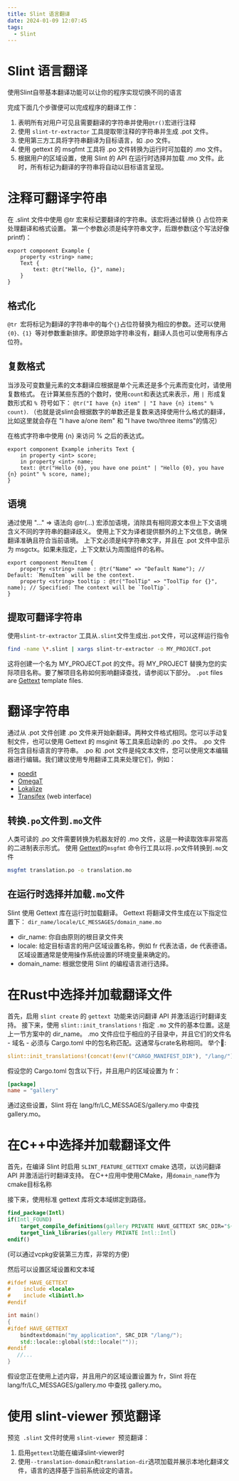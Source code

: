 ```yaml
---
title: Slint 语言翻译
date: 2024-01-09 12:07:45
tags:
  - Slint
---
```

# Slint 语言翻译
使用Slint自带基本翻译功能可以让你的程序实现切换不同的语言

完成下面几个步骤便可以完成程序的翻译工作：
  
1. 表明所有对用户可见且需要翻译的字符串并使用`@tr()`宏进行注释
2. 使用 `slint-tr-extractor` 工具提取带注释的字符串并生成 .pot 文件。  
3. 使用第三方工具将字符串翻译为目标语言，如 .po 文件。  
4. 使用 gettext 的 msgfmt 工具将 .po 文件转换为运行时可加载的 .mo 文件。  
5. 根据用户的区域设置，使用 Slint 的 API 在运行时选择并加载 .mo 文件。此时，所有标记为翻译的字符串将自动以目标语言呈现。

# 注释可翻译字符串
在 .slint 文件中使用 @tr 宏来标记要翻译的字符串。该宏将通过替换 {} 占位符来处理翻译和格式设置。
第一个参数必须是纯字符串文字，后跟参数(这个写法好像printf)：
```Slint
export component Example {
    property <string> name;
    Text {
        text: @tr("Hello, {}", name);
    }
}
```

## 格式化
`@tr `宏将标记为翻译的字符串中的每个` {} `占位符替换为相应的参数。还可以使用 `{0}、{1} `等对参数重新排序。即使原始字符串没有，翻译人员也可以使用有序占位符。

## 复数格式
当涉及可变数量元素的文本翻译应根据是单个元素还是多个元素而变化时，请使用复数格式。
在计算某些东西的个数时，使用`count`和表达式来表示，用 `| `形成复数形式和 `% `符号如下：
`@tr("I have {n} item" | "I have {n} items" % count)`.
（也就是说slint会根据数字的单数还是复数来选择使用什么格式的翻译，比如这里就会存在 "I have a/one item" 和 "I have two/three items"的情况）

在格式字符串中使用 {n} 来访问 % 之后的表达式。
```Slint
export component Example inherits Text {
    in property <int> score;
    in property <int> name;
    text: @tr("Hello {0}, you have one point" | "Hello {0}, you have {n} point" % score, name);
}
```

## 语境
通过使用 "..." => 语法向 @tr(...) 宏添加语境，消除具有相同源文本但上下文语境含义不同的字符串的翻译歧义。
使用上下文为译者提供额外的上下文信息，确保翻译准确且符合当前语境。
上下文必须是纯字符串文字，并且在 .pot 文件中显示为 msgctx。如果未指定，上下文默认为周围组件的名称。
```Slint
export component MenuItem {
    property <string> name : @tr("Name" => "Default Name"); // Default: `MenuItem` will be the context.
    property <string> tooltip : @tr("ToolTip" => "ToolTip for {}", name); // Specified: The context will be `ToolTip`.
}
```
## 提取可翻译字符串
使用`slint-tr-extractor` 工具从`.slint`文件生成出`.pot`文件，可以这样运行指令
```bash
find -name \*.slint | xargs slint-tr-extractor -o MY_PROJECT.pot
```
这将创建一个名为 MY_PROJECT.pot 的文件。将 MY_PROJECT 替换为您的实际项目名称。要了解项目名称如何影响翻译查找，请参阅以下部分。
`.pot` files are [Gettext](https://www.gnu.org/software/gettext/) template files.

# 翻译字符串
通过从 .pot 文件创建 .po 文件来开始新翻译。两种文件格式相同。您可以手动复制文件，也可以使用 Gettext 的 msginit 等工具来启动新的 .po 文件。
.po 文件将包含目标语言的字符串。
.po 和 .pot 文件是纯文本文件，您可以使用文本编辑器进行编辑。我们建议使用专用翻译工具来处理它们，例如：
- [poedit](https://poedit.net/)
- [OmegaT](https://omegat.org/)
- [Lokalize](https://userbase.kde.org/Lokalize)
- [Transifex](https://www.transifex.com/) (web interface)

## 转换`.po`文件到`.mo`文件
人类可读的 .po 文件需要转换为机器友好的 .mo 文件，这是一种读取效率非常高的二进制表示形式。
使用 [Gettext](https://www.gnu.org/software/gettext/)的`msgfmt` 命令行工具以将`.po`文件转换到`.mo`文件
```Bash
msgfmt translation.po -o translation.mo
```

## 在运行时选择并加载`.mo`文件
Slint 使用 Gettext 库在运行时加载翻译。 Gettext 将翻译文件生成在以下指定位置下：
`dir_name/locale/LC_MESSAGES/domain_name.mo`
- dir_name: 你自由原则的根目录文件夹
- locale: 给定目标语言的用户区域设置名称，例如 fr 代表法语，de 代表德语。区域设置通常是使用操作系统设置的环境变量来确定的。
- domain_name: 根据您使用 Slint 的编程语言进行选择。
# 在Rust中选择并加载翻译文件
首先，启用 `slint create` 的 `gettext `功能来访问翻译 API 并激活运行时翻译支持。
接下来，使用 `slint::init_translations！`指定 `.mo` 文件的基本位置。这是上一节方案中的 dir_name。 .mo 文件应位于相应的子目录中，并且它们的文件名 - 域名 - 必须与 Cargo.toml 中的包名称匹配。这通常与crate名称相同。
举个🌰:
```Rust
slint::init_translations!(concat!(env!("CARGO_MANIFEST_DIR"), "/lang/"));
```

假设您的 Cargo.toml 包含以下行，并且用户的区域设置为 fr：
```toml
[package]
name = "gallery"
```
通过这些设置，Slint 将在 lang/fr/LC_MESSAGES/gallery.mo 中查找 gallery.mo。

# 在C++中选择并加载翻译文件
首先，在编译 Slint 时启用 `SLINT_FEATURE_GETTEXT` cmake 选项，以访问翻译 API 并激活运行时翻译支持。
在C++应用中使用CMake，用`domain_name`作为cmake目标名称

接下来，使用标准 gettext 库将文本域绑定到路径。
```CMake
find_package(Intl)
if(Intl_FOUND)
    target_compile_definitions(gallery PRIVATE HAVE_GETTEXT SRC_DIR="${CMAKE_CURRENT_SOURCE_DIR}")
    target_link_libraries(gallery PRIVATE Intl::Intl)
endif()
```
(可以通过vcpkg安装第三方库，非常的方便)

然后可以设置区域设置和文本域
```C++
#ifdef HAVE_GETTEXT
#    include <locale>
#    include <libintl.h>
#endif

int main()
{
#ifdef HAVE_GETTEXT
    bindtextdomain("my_application", SRC_DIR "/lang/");
    std::locale::global(std::locale(""));
#endif
   //...
}
```
假设您正在使用上述内容，并且用户的区域设置设置为 fr，Slint 将在 lang/fr/LC_MESSAGES/gallery.mo 中查找 gallery.mo。

# 使用 slint-viewer 预览翻译
预览` .slint` 文件时使用 `slint-viewer `预览翻译：
1. 启用`gettext`功能在编译slint-viewer时
2. 使用`--translation-domain`和`translation-dir`选项加载并展示本地化翻译文件，语言的选择基于当前系统设定的语言。